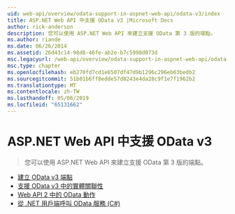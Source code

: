 ```yaml
---
uid: web-api/overview/odata-support-in-aspnet-web-api/odata-v3/index
title: ASP.NET Web API 中支援 OData v3 |Microsoft Docs
author: rick-anderson
description: 您可以使用 ASP.NET Web API 來建立支援 OData 第 3 版的端點。
ms.author: riande
ms.date: 06/26/2014
ms.assetid: 26d43c14-98d8-46fe-ab2e-b7c5998d073d
msc.legacyurl: /web-api/overview/odata-support-in-aspnet-web-api/odata-v3
msc.type: chapter
ms.openlocfilehash: eb270fd7cd1e6507df47d9b1296c296eb63bedb2
ms.sourcegitcommit: 51b01b6ff8edde57d8243e4da28c9f1e7f1962b2
ms.translationtype: MT
ms.contentlocale: zh-TW
ms.lasthandoff: 05/06/2019
ms.locfileid: "65131662"
---
```

# <a name="supporting-odata-v3-in-aspnet-web-api"></a>ASP.NET Web API 中支援 OData v3

> 您可以使用 ASP.NET Web API 來建立支援 OData 第 3 版的端點。

- [建立 OData v3 端點](creating-an-odata-endpoint.md)
- [支援 OData v3 中的實體關聯性](working-with-entity-relations.md)
- [Web API 2 中的 OData 動作](odata-actions.md)
- [從 .NET 用戶端呼叫 OData 服務 (C#)](calling-an-odata-service-from-a-net-client.md)
